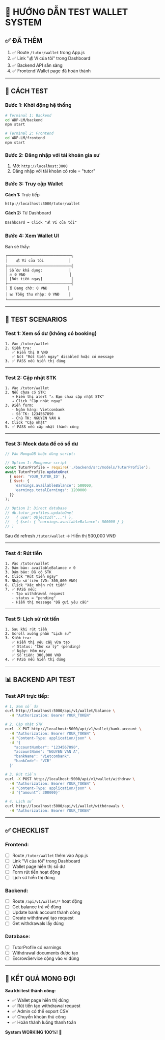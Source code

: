 # 🧪 HƯỚNG DẪN TEST WALLET SYSTEM

## ✅ ĐÃ THÊM

1. ✅ Route `/tutor/wallet` trong App.js
2. ✅ Link "💰 Ví của tôi" trong Dashboard
3. ✅ Backend API sẵn sàng
4. ✅ Frontend Wallet page đã hoàn thành

---

## 🚀 CÁCH TEST

### **Bước 1: Khởi động hệ thống**

```bash
# Terminal 1: Backend
cd WDP-LM/backend
npm start

# Terminal 2: Frontend
cd WDP-LM/frontend
npm start
```

### **Bước 2: Đăng nhập với tài khoản gia sư**

1. Mở: `http://localhost:3000`
2. Đăng nhập với tài khoản có role = "tutor"

### **Bước 3: Truy cập Wallet**

**Cách 1:** Trực tiếp
```
http://localhost:3000/tutor/wallet
```

**Cách 2:** Từ Dashboard
```
Dashboard → Click "💰 Ví của tôi"
```

### **Bước 4: Xem Wallet UI**

Bạn sẽ thấy:
```
┌─────────────────────────────┐
│    💰 Ví của tôi           │
├─────────────────────────────┤
│ Số dư khả dụng:            │
│ 🔥 0 VNĐ                    │
│ [Rút tiền ngay]             │
├─────────────────────────────┤
│ ⏳ Đang chờ: 0 VNĐ         │
│ 📊 Tổng thu nhập: 0 VNĐ    │
└─────────────────────────────┘
```

---

## 🧪 TEST SCENARIOS

### **Test 1: Xem số dư (không có booking)**

```
1. Vào /tutor/wallet
2. Kiểm tra:
   ✅ Hiển thị 0 VNĐ
   ✅ Nút "Rút tiền ngay" disabled hoặc có message
3. ✅ PASS nếu hiển thị đúng
```

---

### **Test 2: Cập nhật STK**

```
1. Vào /tutor/wallet
2. Nếu chưa có STK:
   → Hiển thị alert "⚠️ Bạn chưa cập nhật STK"
   → Click "Cập nhật ngay"
3. Điền form:
   - Ngân hàng: Vietcombank
   - Số TK: 1234567890
   - Chủ TK: NGUYEN VAN A
4. Click "Cập nhật"
5. ✅ PASS nếu cập nhật thành công
```

---

### **Test 3: Mock data để có số dư**

```javascript
// Vào MongoDB hoặc dùng script:

// Option 1: Mongoose script
const TutorProfile = require('./backend/src/models/TutorProfile');
await TutorProfile.updateOne(
  { user: 'YOUR_TUTOR_ID' },
  { $set: {
    'earnings.availableBalance': 500000,
    'earnings.totalEarnings': 1200000
  }}
);

// Option 2: Direct database
// db.tutor_profiles.updateOne(
//   { user: ObjectId("...") },
//   { $set: { "earnings.availableBalance": 500000 } }
// )
```

Sau đó refresh `/tutor/wallet` → Hiển thị 500,000 VNĐ

---

### **Test 4: Rút tiền**

```
1. Vào /tutor/wallet
2. Đảm bảo: availableBalance > 0
3. Đảm bảo: Đã có STK
4. Click "Rút tiền ngay"
5. Nhập số tiền (VD: 300,000 VNĐ)
6. Click "Xác nhận rút tiền"
7. ✅ PASS nếu:
   - Tạo withdrawal request
   - status = "pending"
   - Hiển thị message "Đã gửi yêu cầu"
```

---

### **Test 5: Lịch sử rút tiền**

```
1. Sau khi rút tiền
2. Scroll xuống phần "Lịch sử"
3. Kiểm tra:
   ✅ Hiển thị yêu cầu vừa tạo
   ✅ Status: "Chờ xử lý" (pending)
   ✅ Ngày: Hôm nay
   ✅ Số tiền: 300,000 VNĐ
4. ✅ PASS nếu hiển thị đúng
```

---

## 📊 BACKEND API TEST

### **Test API trực tiếp:**

```bash
# 1. Xem số dư
curl http://localhost:5000/api/v1/wallet/balance \
  -H "Authorization: Bearer YOUR_TOKEN"

# 2. Cập nhật STK
curl -X PUT http://localhost:5000/api/v1/wallet/bank-account \
  -H "Authorization: Bearer YOUR_TOKEN" \
  -H "Content-Type: application/json" \
  -d '{
    "accountNumber": "1234567890",
    "accountName": "NGUYEN VAN A",
    "bankName": "Vietcombank",
    "bankCode": "VCB"
  }'

# 3. Rút tiền
curl -X POST http://localhost:5000/api/v1/wallet/withdraw \
  -H "Authorization: Bearer YOUR_TOKEN" \
  -H "Content-Type: application/json" \
  -d '{"amount": 300000}'

# 4. Lịch sử
curl http://localhost:5000/api/v1/wallet/withdrawals \
  -H "Authorization: Bearer YOUR_TOKEN"
```

---

## ✅ CHECKLIST

### **Frontend:**
- [ ] Route `/tutor/wallet` thêm vào App.js
- [ ] Link "Ví của tôi" trong Dashboard
- [ ] Wallet page hiển thị số dư
- [ ] Form rút tiền hoạt động
- [ ] Lịch sử hiển thị đúng

### **Backend:**
- [ ] Route `/api/v1/wallet/*` hoạt động
- [ ] Get balance trả về đúng
- [ ] Update bank account thành công
- [ ] Create withdrawal tạo request
- [ ] Get withdrawals lấy đúng

### **Database:**
- [ ] TutorProfile có earnings
- [ ] Withdrawal documents được tạo
- [ ] EscrowService cộng vào ví đúng

---

## 🎉 KẾT QUẢ MONG ĐỢI

**Sau khi test thành công:**
- ✅ Wallet page hiển thị đúng
- ✅ Rút tiền tạo withdrawal request
- ✅ Admin có thể export CSV
- ✅ Chuyển khoản thủ công
- ✅ Hoàn thành luồng thanh toán

**System WORKING 100%!** 🚀

